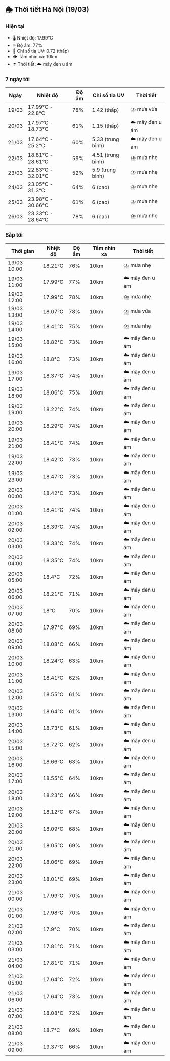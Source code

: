 ## 🌦️ Thời tiết Hà Nội (19/03)

### Hiện tại

- 🌡️ Nhiệt độ: 17.99℃
- 💦 Độ ẩm: 77%
- 🌟 Chỉ số tia UV: 0.72 (thấp)
- 👁️ Tầm nhìn xa: 10km
- ☂️ Thời tiết: ☁️ mây đen u ám

### 7 ngày tới

| Ngày | Nhiệt độ | Độ ẩm | Chỉ số tia UV | Thời tiết |
| --- | --- | --- | --- | --- |
| 19/03 | 17.99℃ - 22.8℃ | 78% | 1.42 (thấp) | ⛈️ mưa vừa |
| 20/03 | 17.97℃ - 18.73℃ | 61% | 1.15 (thấp) | ☁️ mây đen u ám |
| 21/03 | 17.64℃ - 25.2℃ | 60% | 5.33 (trung bình) | ☁️ mây đen u ám |
| 22/03 | 18.81℃ - 28.61℃ | 59% | 4.51 (trung bình) | ⛈️ mưa nhẹ |
| 23/03 | 22.83℃ - 32.01℃ | 52% | 5.9 (trung bình) | ⛈️ mưa nhẹ |
| 24/03 | 23.05℃ - 31.3℃ | 64% | 6 (cao) | ⛈️ mưa nhẹ |
| 25/03 | 23.98℃ - 30.66℃ | 61% | 6 (cao) | ⛈️ mưa nhẹ |
| 26/03 | 23.33℃ - 28.64℃ | 78% | 6 (cao) | ⛈️ mưa nhẹ |

### Sắp tới

| Thời gian | Nhiệt độ | Độ ẩm | Tầm nhìn xa | Thời tiết |
| --- | --- | --- | --- | --- |
| 19/03 10:00 | 18.21℃ | 76% | 10km | ⛈️ mưa nhẹ |
| 19/03 11:00 | 17.99℃ | 77% | 10km | ☁️ mây đen u ám |
| 19/03 12:00 | 17.99℃ | 78% | 10km | ⛈️ mưa nhẹ |
| 19/03 13:00 | 18.07℃ | 78% | 10km | ⛈️ mưa vừa |
| 19/03 14:00 | 18.41℃ | 75% | 10km | ⛈️ mưa nhẹ |
| 19/03 15:00 | 18.82℃ | 73% | 10km | ☁️ mây đen u ám |
| 19/03 16:00 | 18.8℃ | 73% | 10km | ☁️ mây đen u ám |
| 19/03 17:00 | 18.37℃ | 74% | 10km | ☁️ mây đen u ám |
| 19/03 18:00 | 18.06℃ | 75% | 10km | ☁️ mây đen u ám |
| 19/03 19:00 | 18.22℃ | 74% | 10km | ☁️ mây đen u ám |
| 19/03 20:00 | 18.29℃ | 74% | 10km | ☁️ mây đen u ám |
| 19/03 21:00 | 18.41℃ | 74% | 10km | ☁️ mây đen u ám |
| 19/03 22:00 | 18.42℃ | 73% | 10km | ☁️ mây đen u ám |
| 19/03 23:00 | 18.47℃ | 73% | 10km | ☁️ mây đen u ám |
| 20/03 00:00 | 18.42℃ | 73% | 10km | ☁️ mây đen u ám |
| 20/03 01:00 | 18.41℃ | 74% | 10km | ☁️ mây đen u ám |
| 20/03 02:00 | 18.39℃ | 74% | 10km | ☁️ mây đen u ám |
| 20/03 03:00 | 18.33℃ | 74% | 10km | ☁️ mây đen u ám |
| 20/03 04:00 | 18.35℃ | 74% | 10km | ☁️ mây đen u ám |
| 20/03 05:00 | 18.4℃ | 72% | 10km | ☁️ mây đen u ám |
| 20/03 06:00 | 18.21℃ | 71% | 10km | ☁️ mây đen u ám |
| 20/03 07:00 | 18℃ | 70% | 10km | ☁️ mây đen u ám |
| 20/03 08:00 | 17.97℃ | 69% | 10km | ☁️ mây đen u ám |
| 20/03 09:00 | 18.08℃ | 66% | 10km | ☁️ mây đen u ám |
| 20/03 10:00 | 18.24℃ | 63% | 10km | ☁️ mây đen u ám |
| 20/03 11:00 | 18.41℃ | 62% | 10km | ☁️ mây đen u ám |
| 20/03 12:00 | 18.55℃ | 61% | 10km | ☁️ mây đen u ám |
| 20/03 13:00 | 18.64℃ | 61% | 10km | ☁️ mây đen u ám |
| 20/03 14:00 | 18.73℃ | 61% | 10km | ☁️ mây đen u ám |
| 20/03 15:00 | 18.72℃ | 62% | 10km | ☁️ mây đen u ám |
| 20/03 16:00 | 18.66℃ | 63% | 10km | ☁️ mây đen u ám |
| 20/03 17:00 | 18.55℃ | 64% | 10km | ☁️ mây đen u ám |
| 20/03 18:00 | 18.23℃ | 66% | 10km | ☁️ mây đen u ám |
| 20/03 19:00 | 18.12℃ | 67% | 10km | ☁️ mây đen u ám |
| 20/03 20:00 | 18.09℃ | 68% | 10km | ☁️ mây đen u ám |
| 20/03 21:00 | 18.05℃ | 69% | 10km | ☁️ mây đen u ám |
| 20/03 22:00 | 18.06℃ | 69% | 10km | ☁️ mây đen u ám |
| 20/03 23:00 | 18.01℃ | 69% | 10km | ☁️ mây đen u ám |
| 21/03 00:00 | 17.99℃ | 70% | 10km | ☁️ mây đen u ám |
| 21/03 01:00 | 17.98℃ | 70% | 10km | ☁️ mây đen u ám |
| 21/03 02:00 | 17.9℃ | 70% | 10km | ☁️ mây đen u ám |
| 21/03 03:00 | 17.81℃ | 71% | 10km | ☁️ mây đen u ám |
| 21/03 04:00 | 17.81℃ | 71% | 10km | ☁️ mây đen u ám |
| 21/03 05:00 | 17.64℃ | 72% | 10km | ☁️ mây đen u ám |
| 21/03 06:00 | 17.64℃ | 73% | 10km | ☁️ mây đen u ám |
| 21/03 07:00 | 18.08℃ | 72% | 10km | ☁️ mây đen u ám |
| 21/03 08:00 | 18.7℃ | 69% | 10km | ☁️ mây đen u ám |
| 21/03 09:00 | 19.37℃ | 66% | 10km | ☁️ mây đen u ám |
